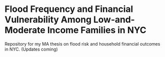# Flood Frequency and Financial Vulnerability Among Low-and-Moderate Income Families in NYC
Repository for my MA thesis on flood risk and household financial outcomes in NYC. (Updates coming)
